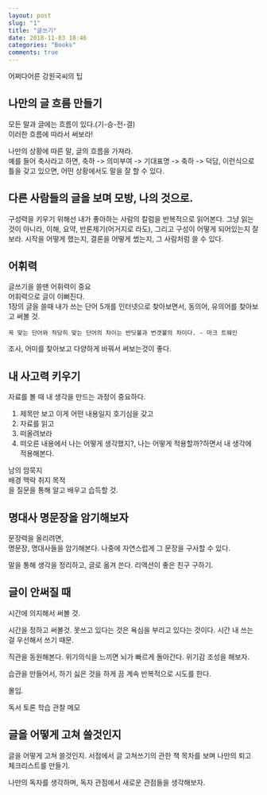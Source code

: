 ```yaml
---
layout: post
slug: "1"
title: "글쓰기"
date: 2018-11-03 18:46
categories: "Books"
comments: true
---
```

어쩌다어른 강원국씨의 팁  

## 나만의 글 흐름 만들기

모든 말과 글에는 흐름이 있다.(기-승-전-결)  
이러한 흐름에 따라서 써보라!

나만의 상황에 따른 말, 글의 흐름을 가져라.  
예를 들어 축사라고 하면, 축하 -> 의미부여 -> 기대표명 -> 축하 -> 덕담, 이런식으로 틀을 갖고 있으면, 어떤 상황에서도 말을 잘 할 수 있다.

## 다른 사람들의 글을 보며 모방, 나의 것으로.

구성력을 키우기 위해선 내가 좋아하는 사람의 칼럼을 반복적으로 읽어본다. 그냥 읽는 것이 아니라, 이해, 요약, 반론제기(어거지로 라도), 그리고 구성이 어떻게 되어있는지 잘 보라. 시작을 어떻게 했는지, 결론을 어떻게 썼는지, 그 사람처럼 쓸 수 있다.

## 어휘력

글쓰기을 쓸땐 어휘력이 중요  
어휘력으로 글이 이뻐진다.    
1장의 글을 쓸때 내가 쓰는 단어 5개를 인터넷으로 찾아보면서, 동의어, 유의어를 찾아보고 써볼 것.

`꼭 맞는 단어와 적당히 맞는 단어의 차이는 반딧불과 번갯불의 차이다. - 마크 트웨인`

조사, 어미를 찾아보고 다양하게 바꿔서 써보는것이 좋다.

## 내 사고력 키우기

자료를 볼 때 내 생각을 만드는 과정이 중요하다.  
1. 제목만 보고 이게 어떤 내용일지 호기심을 갖고 
2. 자료를 읽고
3. 떠올려보라
4. 떠오른 내용에서 나는 어떻게 생각했지?, 나는 어떻게 적용할까?하면서 내 생각에 적용해본다.

남의 암묵지  
배경 맥락 취지 목적  
을 질문을 통해 알고 배우고 습득할 것.

## 명대사 명문장을 암기해보자

문장력을 올리려면,  
명문장, 명대사들을 암기해본다. 나중에 자연스럽게 그 문장을 구사할 수 있다.

말을 통해 생각을 정리하고, 글로 옮겨 쓴다. 리액션이 좋은 친구 구하기.

## 글이 안써질 때

시간에 의지해서 써볼 것.

시간을 정하고 써볼것. 못쓰고 있다는 것은 욕심을 부리고 있다는 것이다. 시간 내 쓰는걸 우선해서 쓰기 때문. 

직관을 동원해본다. 위기의식을 느끼면 뇌가 빠르게 돌아간다. 위기감 조성을 해보자.

습관을 만들어서, 하기 싫은 것을 하게 끔 계속 반복적으로 시도를 한다.

몰입.

독서 토론 학습 관찰 메모  

## 글을 어떻게 고쳐 쓸것인지

글을 어떻게 고쳐 쓸것인지. 서점에서 글 고쳐쓰기의 관한 책 목차를 보며 나만의 퇴고 체크리스트를 만들기.

나만의 독자를 생각하며, 독자 관점에서 새로운 관점들을 생각해보자. 
